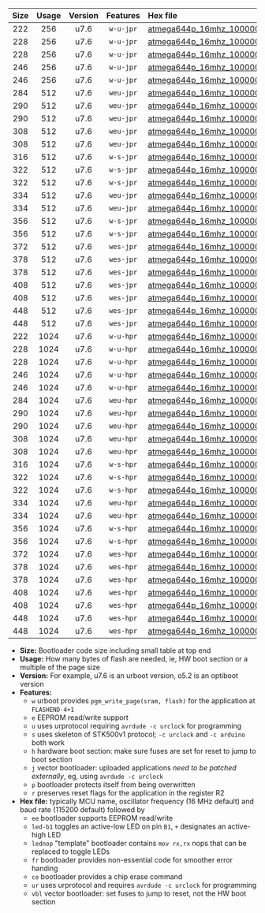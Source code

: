 |Size|Usage|Version|Features|Hex file|
|:-:|:-:|:-:|:-:|:--|
|222|256|u7.6|`w-u-jpr`|[atmega644p_16mhz_1000000bps_ur_vbl.hex](https://raw.githubusercontent.com/stefanrueger/urboot/main/bootloaders/atmega644p/fcpu_16mhz/1000000_bps/atmega644p_16mhz_1000000bps_ur_vbl.hex)|
|228|256|u7.6|`w-u-jpr`|[atmega644p_16mhz_1000000bps_led+b0_ur_vbl.hex](https://raw.githubusercontent.com/stefanrueger/urboot/main/bootloaders/atmega644p/fcpu_16mhz/1000000_bps/atmega644p_16mhz_1000000bps_led+b0_ur_vbl.hex)|
|228|256|u7.6|`w-u-jpr`|[atmega644p_16mhz_1000000bps_lednop_ur_vbl.hex](https://raw.githubusercontent.com/stefanrueger/urboot/main/bootloaders/atmega644p/fcpu_16mhz/1000000_bps/atmega644p_16mhz_1000000bps_lednop_ur_vbl.hex)|
|246|256|u7.6|`w-u-jpr`|[atmega644p_16mhz_1000000bps_led+b0_fr_ur_vbl.hex](https://raw.githubusercontent.com/stefanrueger/urboot/main/bootloaders/atmega644p/fcpu_16mhz/1000000_bps/atmega644p_16mhz_1000000bps_led+b0_fr_ur_vbl.hex)|
|246|256|u7.6|`w-u-jpr`|[atmega644p_16mhz_1000000bps_lednop_fr_ur_vbl.hex](https://raw.githubusercontent.com/stefanrueger/urboot/main/bootloaders/atmega644p/fcpu_16mhz/1000000_bps/atmega644p_16mhz_1000000bps_lednop_fr_ur_vbl.hex)|
|284|512|u7.6|`weu-jpr`|[atmega644p_16mhz_1000000bps_ee_ur_vbl.hex](https://raw.githubusercontent.com/stefanrueger/urboot/main/bootloaders/atmega644p/fcpu_16mhz/1000000_bps/atmega644p_16mhz_1000000bps_ee_ur_vbl.hex)|
|290|512|u7.6|`weu-jpr`|[atmega644p_16mhz_1000000bps_ee_led+b0_ur_vbl.hex](https://raw.githubusercontent.com/stefanrueger/urboot/main/bootloaders/atmega644p/fcpu_16mhz/1000000_bps/atmega644p_16mhz_1000000bps_ee_led+b0_ur_vbl.hex)|
|290|512|u7.6|`weu-jpr`|[atmega644p_16mhz_1000000bps_ee_lednop_ur_vbl.hex](https://raw.githubusercontent.com/stefanrueger/urboot/main/bootloaders/atmega644p/fcpu_16mhz/1000000_bps/atmega644p_16mhz_1000000bps_ee_lednop_ur_vbl.hex)|
|308|512|u7.6|`weu-jpr`|[atmega644p_16mhz_1000000bps_ee_led+b0_fr_ur_vbl.hex](https://raw.githubusercontent.com/stefanrueger/urboot/main/bootloaders/atmega644p/fcpu_16mhz/1000000_bps/atmega644p_16mhz_1000000bps_ee_led+b0_fr_ur_vbl.hex)|
|308|512|u7.6|`weu-jpr`|[atmega644p_16mhz_1000000bps_ee_lednop_fr_ur_vbl.hex](https://raw.githubusercontent.com/stefanrueger/urboot/main/bootloaders/atmega644p/fcpu_16mhz/1000000_bps/atmega644p_16mhz_1000000bps_ee_lednop_fr_ur_vbl.hex)|
|316|512|u7.6|`w-s-jpr`|[atmega644p_16mhz_1000000bps_vbl.hex](https://raw.githubusercontent.com/stefanrueger/urboot/main/bootloaders/atmega644p/fcpu_16mhz/1000000_bps/atmega644p_16mhz_1000000bps_vbl.hex)|
|322|512|u7.6|`w-s-jpr`|[atmega644p_16mhz_1000000bps_led+b0_vbl.hex](https://raw.githubusercontent.com/stefanrueger/urboot/main/bootloaders/atmega644p/fcpu_16mhz/1000000_bps/atmega644p_16mhz_1000000bps_led+b0_vbl.hex)|
|322|512|u7.6|`w-s-jpr`|[atmega644p_16mhz_1000000bps_lednop_vbl.hex](https://raw.githubusercontent.com/stefanrueger/urboot/main/bootloaders/atmega644p/fcpu_16mhz/1000000_bps/atmega644p_16mhz_1000000bps_lednop_vbl.hex)|
|334|512|u7.6|`weu-jpr`|[atmega644p_16mhz_1000000bps_ee_led+b0_fr_ce_ur_vbl.hex](https://raw.githubusercontent.com/stefanrueger/urboot/main/bootloaders/atmega644p/fcpu_16mhz/1000000_bps/atmega644p_16mhz_1000000bps_ee_led+b0_fr_ce_ur_vbl.hex)|
|334|512|u7.6|`weu-jpr`|[atmega644p_16mhz_1000000bps_ee_lednop_fr_ce_ur_vbl.hex](https://raw.githubusercontent.com/stefanrueger/urboot/main/bootloaders/atmega644p/fcpu_16mhz/1000000_bps/atmega644p_16mhz_1000000bps_ee_lednop_fr_ce_ur_vbl.hex)|
|356|512|u7.6|`w-s-jpr`|[atmega644p_16mhz_1000000bps_led+b0_fr_vbl.hex](https://raw.githubusercontent.com/stefanrueger/urboot/main/bootloaders/atmega644p/fcpu_16mhz/1000000_bps/atmega644p_16mhz_1000000bps_led+b0_fr_vbl.hex)|
|356|512|u7.6|`w-s-jpr`|[atmega644p_16mhz_1000000bps_lednop_fr_vbl.hex](https://raw.githubusercontent.com/stefanrueger/urboot/main/bootloaders/atmega644p/fcpu_16mhz/1000000_bps/atmega644p_16mhz_1000000bps_lednop_fr_vbl.hex)|
|372|512|u7.6|`wes-jpr`|[atmega644p_16mhz_1000000bps_ee_vbl.hex](https://raw.githubusercontent.com/stefanrueger/urboot/main/bootloaders/atmega644p/fcpu_16mhz/1000000_bps/atmega644p_16mhz_1000000bps_ee_vbl.hex)|
|378|512|u7.6|`wes-jpr`|[atmega644p_16mhz_1000000bps_ee_led+b0_vbl.hex](https://raw.githubusercontent.com/stefanrueger/urboot/main/bootloaders/atmega644p/fcpu_16mhz/1000000_bps/atmega644p_16mhz_1000000bps_ee_led+b0_vbl.hex)|
|378|512|u7.6|`wes-jpr`|[atmega644p_16mhz_1000000bps_ee_lednop_vbl.hex](https://raw.githubusercontent.com/stefanrueger/urboot/main/bootloaders/atmega644p/fcpu_16mhz/1000000_bps/atmega644p_16mhz_1000000bps_ee_lednop_vbl.hex)|
|408|512|u7.6|`wes-jpr`|[atmega644p_16mhz_1000000bps_ee_led+b0_fr_vbl.hex](https://raw.githubusercontent.com/stefanrueger/urboot/main/bootloaders/atmega644p/fcpu_16mhz/1000000_bps/atmega644p_16mhz_1000000bps_ee_led+b0_fr_vbl.hex)|
|408|512|u7.6|`wes-jpr`|[atmega644p_16mhz_1000000bps_ee_lednop_fr_vbl.hex](https://raw.githubusercontent.com/stefanrueger/urboot/main/bootloaders/atmega644p/fcpu_16mhz/1000000_bps/atmega644p_16mhz_1000000bps_ee_lednop_fr_vbl.hex)|
|448|512|u7.6|`wes-jpr`|[atmega644p_16mhz_1000000bps_ee_led+b0_fr_ce_vbl.hex](https://raw.githubusercontent.com/stefanrueger/urboot/main/bootloaders/atmega644p/fcpu_16mhz/1000000_bps/atmega644p_16mhz_1000000bps_ee_led+b0_fr_ce_vbl.hex)|
|448|512|u7.6|`wes-jpr`|[atmega644p_16mhz_1000000bps_ee_lednop_fr_ce_vbl.hex](https://raw.githubusercontent.com/stefanrueger/urboot/main/bootloaders/atmega644p/fcpu_16mhz/1000000_bps/atmega644p_16mhz_1000000bps_ee_lednop_fr_ce_vbl.hex)|
|222|1024|u7.6|`w-u-hpr`|[atmega644p_16mhz_1000000bps_ur.hex](https://raw.githubusercontent.com/stefanrueger/urboot/main/bootloaders/atmega644p/fcpu_16mhz/1000000_bps/atmega644p_16mhz_1000000bps_ur.hex)|
|228|1024|u7.6|`w-u-hpr`|[atmega644p_16mhz_1000000bps_led+b0_ur.hex](https://raw.githubusercontent.com/stefanrueger/urboot/main/bootloaders/atmega644p/fcpu_16mhz/1000000_bps/atmega644p_16mhz_1000000bps_led+b0_ur.hex)|
|228|1024|u7.6|`w-u-hpr`|[atmega644p_16mhz_1000000bps_lednop_ur.hex](https://raw.githubusercontent.com/stefanrueger/urboot/main/bootloaders/atmega644p/fcpu_16mhz/1000000_bps/atmega644p_16mhz_1000000bps_lednop_ur.hex)|
|246|1024|u7.6|`w-u-hpr`|[atmega644p_16mhz_1000000bps_led+b0_fr_ur.hex](https://raw.githubusercontent.com/stefanrueger/urboot/main/bootloaders/atmega644p/fcpu_16mhz/1000000_bps/atmega644p_16mhz_1000000bps_led+b0_fr_ur.hex)|
|246|1024|u7.6|`w-u-hpr`|[atmega644p_16mhz_1000000bps_lednop_fr_ur.hex](https://raw.githubusercontent.com/stefanrueger/urboot/main/bootloaders/atmega644p/fcpu_16mhz/1000000_bps/atmega644p_16mhz_1000000bps_lednop_fr_ur.hex)|
|284|1024|u7.6|`weu-hpr`|[atmega644p_16mhz_1000000bps_ee_ur.hex](https://raw.githubusercontent.com/stefanrueger/urboot/main/bootloaders/atmega644p/fcpu_16mhz/1000000_bps/atmega644p_16mhz_1000000bps_ee_ur.hex)|
|290|1024|u7.6|`weu-hpr`|[atmega644p_16mhz_1000000bps_ee_led+b0_ur.hex](https://raw.githubusercontent.com/stefanrueger/urboot/main/bootloaders/atmega644p/fcpu_16mhz/1000000_bps/atmega644p_16mhz_1000000bps_ee_led+b0_ur.hex)|
|290|1024|u7.6|`weu-hpr`|[atmega644p_16mhz_1000000bps_ee_lednop_ur.hex](https://raw.githubusercontent.com/stefanrueger/urboot/main/bootloaders/atmega644p/fcpu_16mhz/1000000_bps/atmega644p_16mhz_1000000bps_ee_lednop_ur.hex)|
|308|1024|u7.6|`weu-hpr`|[atmega644p_16mhz_1000000bps_ee_led+b0_fr_ur.hex](https://raw.githubusercontent.com/stefanrueger/urboot/main/bootloaders/atmega644p/fcpu_16mhz/1000000_bps/atmega644p_16mhz_1000000bps_ee_led+b0_fr_ur.hex)|
|308|1024|u7.6|`weu-hpr`|[atmega644p_16mhz_1000000bps_ee_lednop_fr_ur.hex](https://raw.githubusercontent.com/stefanrueger/urboot/main/bootloaders/atmega644p/fcpu_16mhz/1000000_bps/atmega644p_16mhz_1000000bps_ee_lednop_fr_ur.hex)|
|316|1024|u7.6|`w-s-hpr`|[atmega644p_16mhz_1000000bps.hex](https://raw.githubusercontent.com/stefanrueger/urboot/main/bootloaders/atmega644p/fcpu_16mhz/1000000_bps/atmega644p_16mhz_1000000bps.hex)|
|322|1024|u7.6|`w-s-hpr`|[atmega644p_16mhz_1000000bps_led+b0.hex](https://raw.githubusercontent.com/stefanrueger/urboot/main/bootloaders/atmega644p/fcpu_16mhz/1000000_bps/atmega644p_16mhz_1000000bps_led+b0.hex)|
|322|1024|u7.6|`w-s-hpr`|[atmega644p_16mhz_1000000bps_lednop.hex](https://raw.githubusercontent.com/stefanrueger/urboot/main/bootloaders/atmega644p/fcpu_16mhz/1000000_bps/atmega644p_16mhz_1000000bps_lednop.hex)|
|334|1024|u7.6|`weu-hpr`|[atmega644p_16mhz_1000000bps_ee_led+b0_fr_ce_ur.hex](https://raw.githubusercontent.com/stefanrueger/urboot/main/bootloaders/atmega644p/fcpu_16mhz/1000000_bps/atmega644p_16mhz_1000000bps_ee_led+b0_fr_ce_ur.hex)|
|334|1024|u7.6|`weu-hpr`|[atmega644p_16mhz_1000000bps_ee_lednop_fr_ce_ur.hex](https://raw.githubusercontent.com/stefanrueger/urboot/main/bootloaders/atmega644p/fcpu_16mhz/1000000_bps/atmega644p_16mhz_1000000bps_ee_lednop_fr_ce_ur.hex)|
|356|1024|u7.6|`w-s-hpr`|[atmega644p_16mhz_1000000bps_led+b0_fr.hex](https://raw.githubusercontent.com/stefanrueger/urboot/main/bootloaders/atmega644p/fcpu_16mhz/1000000_bps/atmega644p_16mhz_1000000bps_led+b0_fr.hex)|
|356|1024|u7.6|`w-s-hpr`|[atmega644p_16mhz_1000000bps_lednop_fr.hex](https://raw.githubusercontent.com/stefanrueger/urboot/main/bootloaders/atmega644p/fcpu_16mhz/1000000_bps/atmega644p_16mhz_1000000bps_lednop_fr.hex)|
|372|1024|u7.6|`wes-hpr`|[atmega644p_16mhz_1000000bps_ee.hex](https://raw.githubusercontent.com/stefanrueger/urboot/main/bootloaders/atmega644p/fcpu_16mhz/1000000_bps/atmega644p_16mhz_1000000bps_ee.hex)|
|378|1024|u7.6|`wes-hpr`|[atmega644p_16mhz_1000000bps_ee_led+b0.hex](https://raw.githubusercontent.com/stefanrueger/urboot/main/bootloaders/atmega644p/fcpu_16mhz/1000000_bps/atmega644p_16mhz_1000000bps_ee_led+b0.hex)|
|378|1024|u7.6|`wes-hpr`|[atmega644p_16mhz_1000000bps_ee_lednop.hex](https://raw.githubusercontent.com/stefanrueger/urboot/main/bootloaders/atmega644p/fcpu_16mhz/1000000_bps/atmega644p_16mhz_1000000bps_ee_lednop.hex)|
|408|1024|u7.6|`wes-hpr`|[atmega644p_16mhz_1000000bps_ee_led+b0_fr.hex](https://raw.githubusercontent.com/stefanrueger/urboot/main/bootloaders/atmega644p/fcpu_16mhz/1000000_bps/atmega644p_16mhz_1000000bps_ee_led+b0_fr.hex)|
|408|1024|u7.6|`wes-hpr`|[atmega644p_16mhz_1000000bps_ee_lednop_fr.hex](https://raw.githubusercontent.com/stefanrueger/urboot/main/bootloaders/atmega644p/fcpu_16mhz/1000000_bps/atmega644p_16mhz_1000000bps_ee_lednop_fr.hex)|
|448|1024|u7.6|`wes-hpr`|[atmega644p_16mhz_1000000bps_ee_led+b0_fr_ce.hex](https://raw.githubusercontent.com/stefanrueger/urboot/main/bootloaders/atmega644p/fcpu_16mhz/1000000_bps/atmega644p_16mhz_1000000bps_ee_led+b0_fr_ce.hex)|
|448|1024|u7.6|`wes-hpr`|[atmega644p_16mhz_1000000bps_ee_lednop_fr_ce.hex](https://raw.githubusercontent.com/stefanrueger/urboot/main/bootloaders/atmega644p/fcpu_16mhz/1000000_bps/atmega644p_16mhz_1000000bps_ee_lednop_fr_ce.hex)|

- **Size:** Bootloader code size including small table at top end
- **Usage:** How many bytes of flash are needed, ie, HW boot section or a multiple of the page size
- **Version:** For example, u7.6 is an urboot version, o5.2 is an optiboot version
- **Features:**
  + `w` urboot provides `pgm_write_page(sram, flash)` for the application at `FLASHEND-4+1`
  + `e` EEPROM read/write support
  + `u` uses urprotocol requiring `avrdude -c urclock` for programming
  + `s` uses skeleton of STK500v1 protocol; `-c urclock` and `-c arduino` both work
  + `h` hardware boot section: make sure fuses are set for reset to jump to boot section
  + `j` vector bootloader: uploaded applications *need to be patched externally*, eg, using `avrdude -c urclock`
  + `p` bootloader protects itself from being overwritten
  + `r` preserves reset flags for the application in the register R2
- **Hex file:** typically MCU name, oscillator frequency (16 MHz default) and baud rate (115200 default) followed by
  + `ee` bootloader supports EEPROM read/write
  + `led-b1` toggles an active-low LED on pin `B1`, `+` designates an active-high LED
  + `lednop` "template" bootloader contains `mov rx,rx` nops that can be replaced to toggle LEDs
  + `fr` bootloader provides non-essential code for smoother error handing
  + `ce` bootloader provides a chip erase command
  + `ur` uses urprotocol and requires `avrdude -c urclock` for programming
  + `vbl` vector bootloader: set fuses to jump to reset, not the HW boot section

